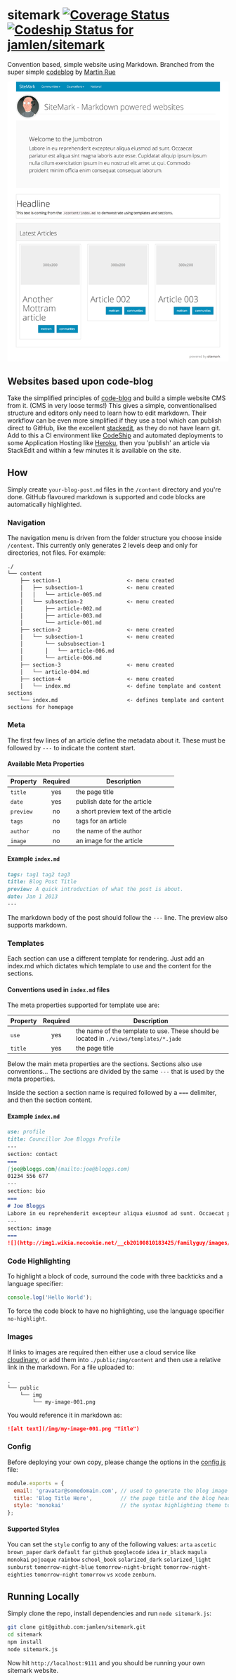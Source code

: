 # sitemark [![Coverage Status](https://img.shields.io/coveralls/jamlen/sitemark.svg)](https://coveralls.io/r/jamlen/sitemark?branch=master) [ ![Codeship Status for jamlen/sitemark](https://www.codeship.io/projects/7c253ce0-2a43-0132-843e-76f9ef90f262/status)](https://www.codeship.io/projects/38228)
Convention based, simple website using Markdown. Branched from the super simple [codeblog](https://github.com/martinrue/codeblog) by [Martin Rue](https://github.com/martinrue)

<p align="center">
  <a href="http://sitemark.io">
    <img src="https://github.com/jamlen/sitemark/raw/master/screenshot.png" />
  </a>
</p>

## Websites based upon code-blog

Take the simplified principles of [code-blog](https://github.com/martinrue/codeblog) and build a simple website CMS from it. (CMS in very loose terms!) This gives a simple, conventionalised structure and editors only need to learn how to edit markdown. Their workflow can be even more simplified if they use a tool which can publish direct to GitHub, like the excellent [stackedit](https://stackedit.io), as they do not have learn git. Add to this a CI environment like [CodeShip](https://www.codeship.io/) and automated deployments to some Application Hosting like [Heroku](https://www.heroku.com/), then you 'publish' an article via StackEdit and within a few minutes it is available on the site.

## How
Simply create `your-blog-post.md` files in the `/content` directory and you're done. GitHub flavoured markdown is supported and code blocks are automatically highlighted.

### Navigation
The navigation menu is driven from the folder structure you choose inside `/content`. This currently only generates 2 levels deep and only for directories, not files. For example:

```
./
└── content
    ├── section-1                     <- menu created
    │   ├── subsection-1              <- menu created
    │   │   └── article-005.md
    │   └── subsection-2              <- menu created
    │       ├── article-002.md
    │       ├── article-003.md
    │       └── article-001.md
    ├── section-2                     <- menu created
    │   └── subsection-1              <- menu created
    │       └── subsubsection-1
    │       │   └── article-006.md
    │       └── article-006.md
    ├── section-3                     <- menu created
    │   └── article-004.md
    ├── section-4                     <- menu created
    │   └── index.md                  <- define template and content sections
    └── index.md                      <- defines template and content sections for homepage
```

### Meta
The first few lines of an article define the metadata about it. These must be followed by `---` to indicate the content start.

#### Available Meta Properties

| Property  | Required | Description                         |
| --------- |:--------:| ----------------------------------- |
| `title`   | yes      | the page title                      |
| `date`    | yes      | publish date for the article        |
| `preview` | no       | a short preview text of the article |
| `tags`    | no       | tags for an article                 |
| `author`  | no       | the name of the author              |
| `image`   | no       | an image for the article            |

#### Example `index.md`

```markdown
tags: tag1 tag2 tag3
title: Blog Post Title
preview: A quick introduction of what the post is about.
date: Jan 1 2013
---
```

The markdown body of the post should follow the `---` line. The preview also supports markdown.


### Templates

Each section can use a different template for rendering. Just add an index.md which dictates which template to use and the content for the sections.

#### Conventions used in `index.md` files

The meta properties supported for template use are:

| Property | Required | Description                                                                            |
| -------- |:--------:| -------------------------------------------------------------------------------------- |
| `use`    | yes      | the name of the template to use. These should be located in `./views/templates/*.jade` |
| `title`  | yes      | the page title                                                                         |

Below the main meta properties are the sections. Sections also use conventions... The sections are divided by the same `---` that is used by the meta properties. 

Inside the section a section name is required followed by a `===` delimiter, and then the section content.

#### Example `index.md`

```markdown
use: profile
title: Councillor Joe Bloggs Profile
---
section: contact
===
[joe@bloggs.com](mailto:joe@bloggs.com)
01234 556 677
---
section: bio
===
# Joe Bloggs
Labore in eu reprehenderit excepteur aliqua eiusmod ad sunt. Occaecat pariatur est aliqua sint magna laboris aute esse. Cupidatat aliquip ipsum ipsum nulla cillum exercitation ipsum in eu nostrud elit amet ut qui. 
---
section: image
===
![](http://img1.wikia.nocookie.net/__cb20100810183425/familyguy/images/2/2f/Lobot.png 'Lobot')
```

### Code Highlighting
To highlight a block of code, surround the code with three backticks and a language specifier:

```javascript
console.log('Hello World');
```

To force the code block to have no highlighting, use the language specifier `no-highlight`.

### Images

If links to images are required then either use a cloud service like [cloudinary](https://cloudinary.com), or add them into `./public/img/content` and then use a relative link in the markdown.
For a file uploaded to:

```
.
└── public
    └── img
        └── my-image-001.png
```
You would reference it in markdown as:

```markdown
![alt text](/img/my-image-001.png "Title")
```

### Config
Before deploying your own copy, please change the options in the [config.js](https://github.com/jamlen/sitemark/blob/master/config.js) file:

```javascript
module.exports = {
  email: 'gravatar@somedomain.com', // used to generate the blog image
  title: 'Blog Title Here',         // the page title and the blog header text
  style: 'monokai'                  // the syntax highlighting theme to use
};
```

#### Supported Styles
You can set the `style` config to any of the following values: `arta` `ascetic` `brown_paper` `dark` `default` `far` `github` `googlecode` `idea` `ir_black` `magula` `monokai` `pojoaque` `rainbow` `school_book` `solarized_dark` `solarized_light` `sunburst` `tomorrow-night-blue` `tomorrow-night-bright` `tomorrow-night-eighties` `tomorrow-night` `tomorrow` `vs` `xcode` `zenburn`.

## Running Locally
Simply clone the repo, install dependencies and run `node sitemark.js`:

```bash
git clone git@github.com:jamlen/sitemark.git
cd sitemark
npm install
node sitemark.js
```

Now hit `http://localhost:9111` and you should be running your own sitemark website.
